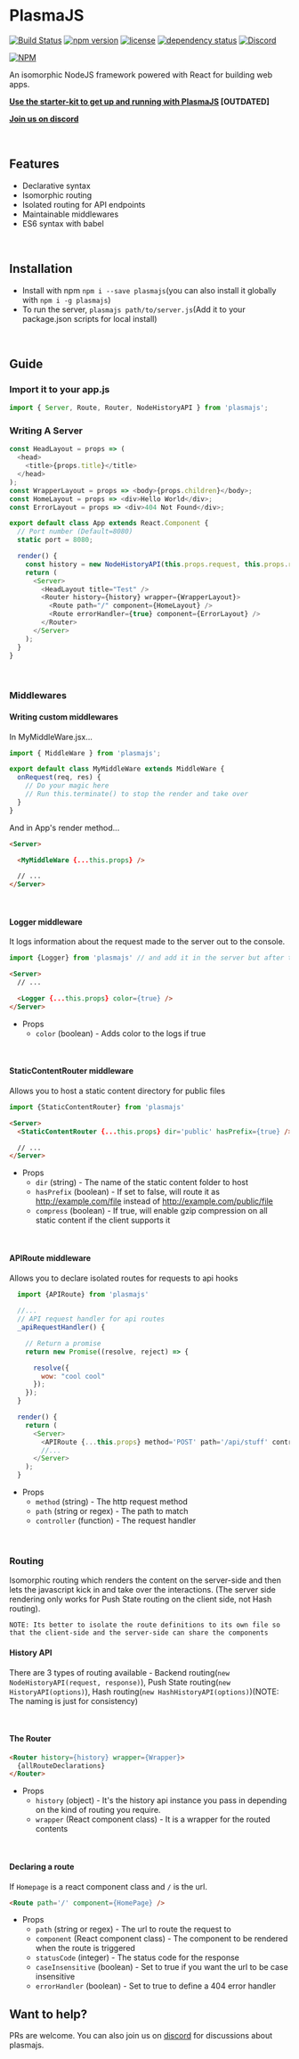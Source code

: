 # PlasmaJS

[![Build Status](https://travis-ci.org/phenax/plasmajs.svg?branch=master)](https://travis-ci.org/phenax/plasmajs)
[![npm version](https://img.shields.io/npm/v/plasmajs.svg)](https://www.npmjs.com/package/plasmajs)
[![license](https://img.shields.io/npm/l/plasmajs.svg)](https://github.com/phenax/plasmajs/blob/master/LICENSE)
[![dependency status](https://david-dm.org/phenax/plasmajs/status.svg)](https://david-dm.org/phenax/plasmajs)
[![Discord](https://img.shields.io/discord/425972740688838656.svg)](https://discord.gg/b9Z4b6r)

[![NPM](https://nodei.co/npm/plasmajs.png?downloadRank=true)](https://www.npmjs.com/package/plasmajs)

An isomorphic NodeJS framework powered with React for building web apps.

**[Use the starter-kit to get up and running with PlasmaJS](https://github.com/phenax/plasmajs-starter-kit) [OUTDATED]**

**[Join us on discord](https://discord.gg/b9Z4b6r)**

<br />

## Features

* Declarative syntax
* Isomorphic routing
* Isolated routing for API endpoints
* Maintainable middlewares
* ES6 syntax with babel

<br />

## Installation

* Install with npm `npm i --save plasmajs`(you can also install it globally with `npm i -g plasmajs`)
* To run the server, `plasmajs path/to/server.js`(Add it to your package.json scripts for local install)

<br />

## Guide

### Import it to your app.js

```javascript
import { Server, Route, Router, NodeHistoryAPI } from 'plasmajs';
```

### Writing A Server

```javascript
const HeadLayout = props => (
  <head>
    <title>{props.title}</title>
  </head>
);
const WrapperLayout = props => <body>{props.children}</body>;
const HomeLayout = props => <div>Hello World</div>;
const ErrorLayout = props => <div>404 Not Found</div>;

export default class App extends React.Component {
  // Port number (Default=8080)
  static port = 8080;

  render() {
    const history = new NodeHistoryAPI(this.props.request, this.props.response);
    return (
      <Server>
        <HeadLayout title="Test" />
        <Router history={history} wrapper={WrapperLayout}>
          <Route path="/" component={HomeLayout} />
          <Route errorHandler={true} component={ErrorLayout} />
        </Router>
      </Server>
    );
  }
}
```

<br />

### Middlewares

#### Writing custom middlewares

In MyMiddleWare.jsx...

```javascript
import { MiddleWare } from 'plasmajs';

export default class MyMiddleWare extends MiddleWare {
  onRequest(req, res) {
    // Do your magic here
    // Run this.terminate() to stop the render and take over
  }
}
```

And in App's render method...

```html
<Server>

  <MyMiddleWare {...this.props} />

  // ...
</Server>
```

<br />

#### Logger middleware

It logs information about the request made to the server out to the console.

````javascript
import {Logger} from 'plasmajs' // and add it in the server but after the router declaration.
````
```html
<Server>
  // ...

  <Logger {...this.props} color={true} />
</Server>
```

* Props
  * `color` (boolean) - Adds color to the logs if true

<br />

#### StaticContentRouter middleware

Allows you to host a static content directory for public files

````javascript
import {StaticContentRouter} from 'plasmajs'
````
```html
<Server>
  <StaticContentRouter {...this.props} dir='public' hasPrefix={true} />

  // ...
</Server>
```

* Props
  * `dir` (string) - The name of the static content folder to host
  * `hasPrefix` (boolean) - If set to false, will route it as http://example.com/file instead of http://example.com/public/file
  * `compress` (boolean) - If true, will enable gzip compression on all static content if the client supports it

<br />

#### APIRoute middleware

Allows you to declare isolated routes for requests to api hooks

```javascript
  import {APIRoute} from 'plasmajs'
  
  //...
  // API request handler for api routes
  _apiRequestHandler() {

    // Return a promise
    return new Promise((resolve, reject) => {

      resolve({
        wow: "cool cool"
      });
    });
  }

  render() {
    return (
      <Server>
        <APIRoute {...this.props} method='POST' path='/api/stuff' controller={this._apiRequestHandler} />
        //...
      </Server>
    );
  }
```

* Props
  * `method` (string) - The http request method
  * `path` (string or regex) - The path to match
  * `controller` (function) - The request handler

<br />

### Routing

Isomorphic routing which renders the content on the server-side and then lets the javascript kick in and take over the interactions. (The server side rendering only works for Push State routing on the client side, not Hash routing).

`NOTE: Its better to isolate the route definitions to its own file so that the client-side and the server-side can share the components`

#### History API

There are 3 types of routing available - Backend routing(`new NodeHistoryAPI(request, response)`), Push State routing(`new HistoryAPI(options)`), Hash routing(`new HashHistoryAPI(options)`)(NOTE: The naming is just for consistency)

<br />

#### The Router

```html
<Router history={history} wrapper={Wrapper}>
  {allRouteDeclarations}
</Router>
```

* Props
  * `history` (object) - It's the history api instance you pass in depending on the kind of routing you require.
  * `wrapper` (React component class) - It is a wrapper for the routed contents

<br />

#### Declaring a route

If `Homepage` is a react component class and `/` is the url.

```html
<Route path='/' component={HomePage} />
```

* Props
  * `path` (string or regex) - The url to route the request to
  * `component` (React component class) - The component to be rendered when the route is triggered
  * `statusCode` (integer) - The status code for the response
  * `caseInsensitive` (boolean) - Set to true if you want the url to be case insensitive
  * `errorHandler` (boolean) - Set to true to define a 404 error handler


## Want to help?
PRs are welcome. You can also join us on [discord](https://discord.gg/b9Z4b6r) for discussions about plasmajs.
